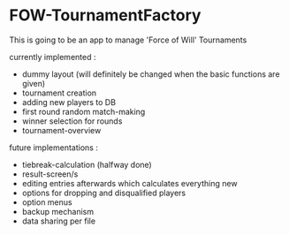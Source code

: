 # FOW-TournamentFactory

This is going to be an app to manage 'Force of Will' Tournaments

currently implemented :
- dummy layout (will definitely be changed when the basic functions are given)
- tournament creation 
- adding new players to DB
- first round random match-making
- winner selection for rounds
- tournament-overview

future implementations :
- tiebreak-calculation (halfway done)
- result-screen/s
- editing entries afterwards which calculates everything new
- options for dropping and disqualified players 
- option menus
- backup mechanism
- data sharing per file
